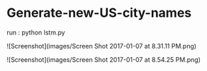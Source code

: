 # Generate-new-US-city-names

run : python lstm.py


![Screenshot](images/Screen Shot 2017-01-07 at 8.31.11 PM.png)

![Screenshot](images/Screen Shot 2017-01-07 at 8.54.25 PM.png)
